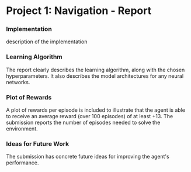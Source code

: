 # Project 1: Navigation - Report

### Implementation

description of the implementation

### Learning Algorithm

The report clearly describes the learning algorithm, along with the chosen hyperparameters. It also describes the model architectures for any neural networks.

### Plot of Rewards

A plot of rewards per episode is included to illustrate that the agent is able to receive an average reward (over 100 episodes) of at least +13. The submission reports the number of episodes needed to solve the environment.

### Ideas for Future Work

The submission has concrete future ideas for improving the agent's performance.

